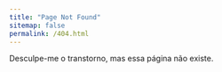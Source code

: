 ```yaml
---
title: "Page Not Found"
sitemap: false
permalink: /404.html
---
```


Desculpe-me o transtorno, mas essa página não existe.
